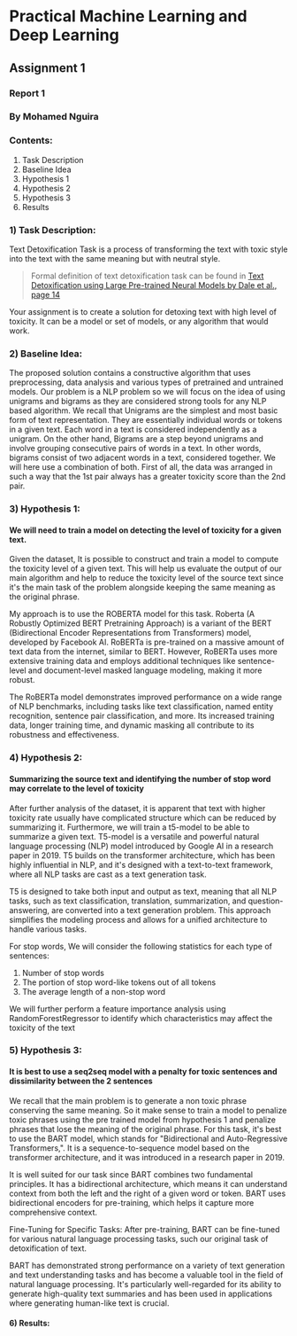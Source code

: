 # Practical Machine Learning and Deep Learning
## Assignment 1
### Report 1
### By Mohamed Nguira

### Contents:
 1. Task Description
 2. Baseline Idea
 3. Hypothesis 1
 4. Hypothesis 2
 5. Hypothesis 3
 6. Results

### 1) Task Description:
Text Detoxification Task is a process of transforming the text with toxic style into the text with the same meaning but with neutral style.

> Formal definition of text detoxification task can be found in [Text Detoxification using Large Pre-trained Neural Models by Dale et al., page 14](https://arxiv.org/abs/2109.08914)

Your assignment is to create a solution for detoxing text with high level of toxicity. It can be a model or set of models, or any algorithm that would work. 

### 2) Baseline Idea:
The proposed solution contains a constructive algorithm that uses preprocessing, data analysis and various types of pretrained and untrained models.
Our problem is a NLP problem so we will focus on the idea of using unigrams and bigrams as they are considered strong tools for any NLP based algorithm.
We recall that Unigrams are the simplest and most basic form of text representation. They are essentially individual words or tokens in a given text. Each word in a text is considered independently as a unigram. On the other hand, Bigrams are a step beyond unigrams and involve grouping consecutive pairs of words in a text. In other words, bigrams consist of two adjacent words in a text, considered together.
We will here use a combination of both.
First of all, the data was arranged in such a way that the 1st pair always has a greater toxicity score than the 2nd pair. 

### 3) Hypothesis 1:
#### We will need to train a model on detecting the level of toxicity for a given text.
Given the dataset, It is possible to construct and train a model to compute the toxicity level of a given text. This will help us evaluate the output of our main algorithm and help to reduce the toxicity level of the source text since it's the main task of the problem alongside keeping the same meaning as the original phrase.

My approach is to use the ROBERTA model for this task.  Roberta (A Robustly Optimized BERT Pretraining Approach) is a variant of the BERT (Bidirectional Encoder Representations from Transformers) model, developed by Facebook AI. 
RoBERTa is pre-trained on a massive amount of text data from the internet, similar to BERT. However, RoBERTa uses more extensive training data and employs additional techniques like sentence-level and document-level masked language modeling, making it more robust.

The RoBERTa model demonstrates improved performance on a wide range of NLP benchmarks, including tasks like text classification, named entity recognition, sentence pair classification, and more. Its increased training data, longer training time, and dynamic masking all contribute to its robustness and effectiveness.

### 4) Hypothesis 2:
#### Summarizing the source text and identifying the number of stop word may correlate to the level of toxicity

After further analysis of the dataset, it is apparent that text with higher toxicity rate usually have complicated structure which can be reduced by summarizing it. Furthermore, we will train a t5-model to be able to summarize a given text.
T5-model is a versatile and powerful natural language processing (NLP) model introduced by Google AI in a research paper in 2019. T5 builds on the transformer architecture, which has been highly influential in NLP, and it's designed with a text-to-text framework, where all NLP tasks are cast as a text generation task.

T5 is designed to take both input and output as text, meaning that all NLP tasks, such as text classification, translation, summarization, and question-answering, are converted into a text generation problem. This approach simplifies the modeling process and allows for a unified architecture to handle various tasks.

For stop words, We will consider the following statistics for each type of sentences:

1. Number of stop words
2. The portion of stop word-like tokens out of all tokens
3. The average length of a non-stop word

We will further perform a feature importance analysis using RandomForestRegressor to identify which characteristics may affect the toxicity of the text

### 5) Hypothesis 3:
#### It is best to use a seq2seq model with a penalty for toxic sentences and dissimilarity between the 2 sentences
We recall that the main problem is to generate a non toxic phrase conserving the same meaning. So it make sense to train a model to penalize toxic phrases using the pre trained model from hypothesis 1 and penalize phrases that lose the meaning of the original phrase.
For this task, it's best to use the BART model,
which stands for "Bidirectional and Auto-Regressive Transformers,". It is a sequence-to-sequence model based on the transformer architecture, and it was introduced in a research paper in 2019.

It is well suited for our task since BART combines two fundamental principles. It has a bidirectional architecture, which means it can understand context from both the left and the right of a given word or token. BART uses bidirectional encoders for pre-training, which helps it capture more comprehensive context.

Fine-Tuning for Specific Tasks: After pre-training, BART can be fine-tuned for various natural language processing tasks, such our original task of detoxification of text.

BART has demonstrated strong performance on a variety of text generation and text understanding tasks and has become a valuable tool in the field of natural language processing. It's particularly well-regarded for its ability to generate high-quality text summaries and has been used in applications where generating human-like text is crucial.

#### 6) Results:

